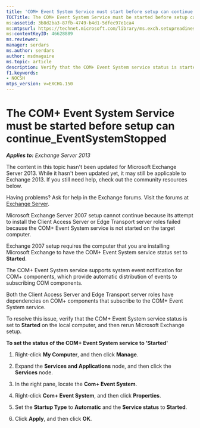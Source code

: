 ```yaml
---
title: 'COM+ Event System Service must start before setup can continue'
TOCTitle: The COM+ Event System Service must be started before setup can continue_EventSystemStopped
ms:assetid: 3b8d2ba3-87fb-4749-b4d1-5dfec97e1ca4
ms:mtpsurl: https://technet.microsoft.com/library/ms.exch.setupreadiness.eventsystemstopped(v=EXCHG.150)
ms:contentKeyID: 46628889
ms.reviewer: 
manager: serdars
ms.author: serdars
author: msdmaguire
ms.topic: article
description: Verify that the COM+ Event System service status is started on the local computer.
f1.keywords:
- NOCSH
mtps_version: v=EXCHG.150
---
```


# The COM+ Event System Service must be started before setup can continue\_EventSystemStopped

_**Applies to:** Exchange Server 2013_

The content in this topic hasn't been updated for Microsoft Exchange Server 2013. While it hasn't been updated yet, it may still be applicable to Exchange 2013. If you still need help, check out the community resources below.

Having problems? Ask for help in the Exchange forums. Visit the forums at [Exchange Server](https://social.technet.microsoft.com/forums/office/home?category=exchangeserver).

Microsoft Exchange Server 2007 setup cannot continue because its attempt to install the Client Access Server or Edge Transport server roles failed because the COM+ Event System service is not started on the target computer.

Exchange 2007 setup requires the computer that you are installing Microsoft Exchange to have the COM+ Event System service status set to **Started**.

The COM+ Event System service supports system event notification for COM+ components, which provide automatic distribution of events to subscribing COM components.

Both the Client Access Server and Edge Transport server roles have dependencies on COM+ components that subscribe to the COM+ Event System service.

To resolve this issue, verify that the COM+ Event System service status is set to **Started** on the local computer, and then rerun Microsoft Exchange setup.

**To set the status of the COM+ Event System service to 'Started'**

1. Right-click **My Computer**, and then click **Manage**.

2. Expand the **Services and Applications** node, and then click the **Services** node.

3. In the right pane, locate the **Com+ Event System**.

4. Right-click **Com+ Event System**, and then click **Properties**.

5. Set the **Startup Type** to **Automatic** and the **Service status** to **Started**.

6. Click **Apply**, and then click **OK**.
